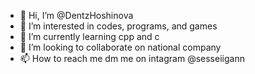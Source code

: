 - 👋 Hi, I’m @DentzHoshinova
- 👀 I’m interested in codes, programs, and games
- 🌱 I’m currently learning cpp and c
- 💞️ I’m looking to collaborate on national company 
- 📫 How to reach me dm me on intagram @sesseiigann

<!---
DentzHoshinova/DentzHoshinova is a ✨ special ✨ repository because its `README.md` (this file) appears on your GitHub profile.
You can click the Preview link to take a look at your changes.
--->

